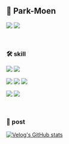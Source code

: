 ## 🧬 Park-Moen

<!--
**park-moen/park-moen** is a ✨ _special_ ✨ repository because its `README.md` (this file) appears on your GitHub profile.

Here are some ideas to get you started:

- 🔭 I’m currently working on ...
- 🌱 I’m currently learning ...
- 👯 I’m looking to collaborate on ...
- 🤔 I’m looking for help with ...
- 💬 Ask me about ...
- 📫 How to reach me: ...
- 😄 Pronouns: ...
- ⚡ Fun fact: ...
-->

<img src="https://img.shields.io/badge/gozldgkwlakfk1%40gmail-blue?style=flat-square&logo=Gmail&logoColor=white"/> <a href="https://velog.io/@park-moen" target="_blank"><img src="https://img.shields.io/badge/blog-brightgreen?style=flat-square&logo=Velog&logoColor=white"/></a>

</br>

### 🛠 skill

<img src="https://img.shields.io/badge/JavaScript-yellow?style=flat-square&logo=JavaScript&logoColor=white"/> <img src="https://img.shields.io/badge/TypeScript-blue?style=flat-square&logo=TypeScript&logoColor=white"/>

<img src="https://img.shields.io/badge/React-skyblue?style=flat-square&logo=React&logoColor=white"/> <img src="https://img.shields.io/badge/Redux-764ABC?style=flat-square&logo=Redux&logoColor=white"/> <img src="https://img.shields.io/badge/StyledComponents-DB7093?style=flat-square&logo=styled-components&logoColor=white"/>

<img src="https://img.shields.io/badge/Git-F05032?style=flat-square&logo=Git&logoColor=white"/> <img src="https://img.shields.io/badge/Github-181717?style=flat-square&logo=GitHub&logoColor=white"/>

</br>

### 📮 post

[![Velog's GitHub stats](https://velog-readme-stats.vercel.app/api?name=park-moen)](https://velog.io/@park-moen/%ED%81%B4%EB%A1%9C%EC%A0%80closure)
